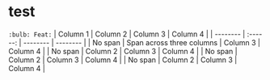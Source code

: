 # test

`:bulb: Feat:`
| Column 1 | Column 2 | Column 3 | Column 4 |
| -------- | :------: | -------- | -------- |
| No span  | <td rowspan="3">Span across three columns</td> | Column 3 | Column 4 |
| No span  | Column 2 | Column 3 | Column 4 |
| No span  | Column 2 | Column 3 | Column 4 |
| No span  | Column 2 | Column 3 | Column 4 |

